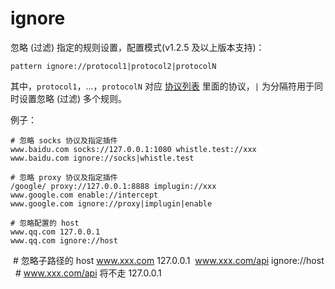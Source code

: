 # ignore

忽略 (过滤) 指定的规则设置，配置模式(v1.2.5 及以上版本支持)：

	pattern ignore://protocol1|protocol2|protocolN

其中，`protocol1`，...，`protocolN` 对应 [协议列表](../rules/.md) 里面的协议，`|` 为分隔符用于同时设置忽略 (过滤) 多个规则。

例子：

	# 忽略 socks 协议及指定插件
	www.baidu.com socks://127.0.0.1:1080 whistle.test://xxx
	www.baidu.com ignore://socks|whistle.test

	# 忽略 proxy 协议及指定插件
	/google/ proxy://127.0.0.1:8888 implugin://xxx
	www.google.com enable://intercept
	www.google.com ignore://proxy|implugin|enable

	# 忽略配置的 host
	www.qq.com 127.0.0.1
	www.qq.com ignore://host
  
  # 忽略子路径的 host
  www.xxx.com 127.0.0.1
  www.xxx.com/api ignore://host   # www.xxx.com/api 将不走 127.0.0.1
